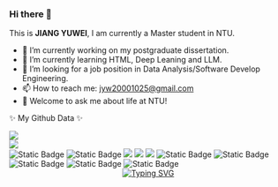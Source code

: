 ### Hi there 👋

This is **JIANG YUWEI**, I am currently a Master student in NTU. 
- 🔭 I’m currently working on my postgraduate dissertation.
- 🌱 I’m currently learning HTML, Deep Leaning and LLM.
- 🤔 I’m looking for a job position in Data Analysis/Software Develop Engineering.
- 📫 How to reach me: jyw20001025@gmail.com
- 💬 Welcome to ask me about life at NTU!


✨ My Github Data ✨ 

<div align="left">
  <img src="https://github-readme-stats.vercel.app/api?username=jyw2000-jyw&show_icons=true&theme=transparent" /> 
</div>


<div align="left">
  <img src="https://github-readme-stats.vercel.app/api/top-langs/?username=jyw2000-jyw&layout=compact&langs_count=6&text_color=000&icon_color=fff&theme=graywhite" />
</div>

<span > 
  <img alt="Static Badge" src="https://img.shields.io/badge/Vue-%2342b883?style=flat-square&logo=Vue&logoColor=%23fff"> 
  <img alt="Static Badge" src="https://img.shields.io/badge/TypeScript-%230072b3?style=flat-square&logo=TypeScript&logoColor=%23fff"> 
  <img src="https://img.shields.io/badge/-JavaScript-F7DF1E?style=flat-square&logo=javascript&logoColor=white" /> 
  <img src="https://img.shields.io/badge/-HTML5-E34F26?style=flat-square&logo=html5&logoColor=white" /> 
  <img src="https://img.shields.io/badge/-CSS3-1572B6?style=flat-square&logo=css3" /> 
  <img alt="Static Badge" src="https://img.shields.io/badge/Webpack-%230072b3?style=flat-square&logo=webpack&logoColor=%23fff"> 
  <img alt="Static Badge" src="https://img.shields.io/badge/Vite-%239a60fe?style=flat-square&logo=vite&logoColor=%23fff"> 
  <img alt="Static Badge" src="https://img.shields.io/badge/Sass-%23c66394?style=flat-square&logo=Sass&logoColor=%23fff"> 
  <img alt="Static Badge" src="https://img.shields.io/badge/Visual_Studio_Code-007ACC?style=flat-square&logo=Visual-Studio-Code&logoColor=white"> 
  <img alt="Static Badge" src="https://img.shields.io/badge/Git-F05032?style=flat-square&logo=Git&logoColor=white">  
</span>

<div align="center">
  <a href="https://blog.sunguoqi.com/">
    <img src="https://readme-typing-svg.demolab.com?font=Fira+Code&pause=1000&color=024EF7&width=435&lines=热爱可抵岁月漫长！;让正确的事情持续发生！&center=true&size=27" alt="Typing SVG" />
  </a>
</div>
